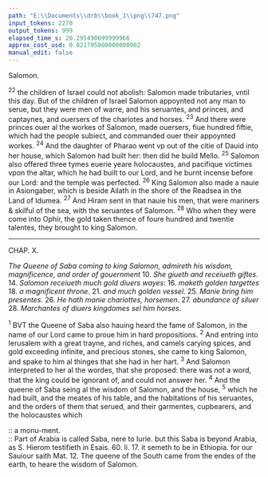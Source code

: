 ```yaml
---
path: "E:\\Documents\\drb\\book_1\\png\\747.png"
input_tokens: 2270
output_tokens: 999
elapsed_time_s: 20.295490699999966
approx_cost_usd: 0.021795000000000002
manual_edit: false
---
```

Salomon.

<sup>22</sup> the children of Israel could not abolish: Salomon made tributaries, vntil this day. But of the children of Israel Salomon appoynted not any man to serue, but they were men of warre, and his seruantes, and princes, and captaynes, and ouersers of the chariotes and horses. <sup>23</sup> And there were princes ouer al the workes of Salomon, made ouersers, fiue hundred fiftie, which had the people subiect, and commanded ouer their appoynted workes. <sup>24</sup> And the daughter of Pharao went vp out of the citie of Dauid into her house, which Salomon had built her: then did he build Mello. <sup>25</sup> Salomon also offered three tymes euerie yeare holocaustes, and pacifique victimes vpon the altar, which he had built to our Lord, and he burnt incense before our Lord: and the temple was perfected. <sup>26</sup> King Salomon also made a nauie in Asiongaber, which is beside Ailath in the shore of the Readsea in the Land of Idumea. <sup>27</sup> And Hiram sent in that nauie his men, that were mariners & skilful of the sea, with the seruantes of Salomon. <sup>28</sup> Who when they were come into Ophir, the gold taken thence of foure hundred and twentie talentes, they brought to king Salomon.

<hr>

CHAP. X.

*The Queene of Saba coming to king Salomon, admireth his wisdom, magnificence, and order of gouernment* 10. *She giueth and receiueth giftes*. 14. *Salomon receiueth much gold diuers wayes*: 16. *maketh golden targettes* 18. *a magnificent throne*. 21. *and much golden vessel*. 25. *Manie bring him presentes*. 26. *He hath manie chariottes, horsemen*. 27. *abundance of siluer* 28. *Marchantes of diuers kingdomes sel him horses*.

<sup>1</sup> BVT the Queene of Saba also hauing heard the fame of Salomon, in the name of our Lord came to proue him in hard propositions. <sup>2</sup> And entring into Ierusalem with a great trayne, and riches, and camels carying spices, and gold exceeding infinite, and precious stones, she came to king Salomon, and spake to him al thinges that she had in her hart. <sup>3</sup> And Salomon interpreted to her al the wordes, that she proposed: there was not a word, that the king could be ignorant of, and could not answer her. <sup>4</sup> And the queene of Saba seing al the wisdom of Salomon, and the house, <sup>5</sup> which he had built, and the meates of his table, and the habitations of his seruantes, and the orders of them that serued, and their garmentes, cupbearers, and the holocaustes which

[^1]: a monu-ment.

[^2]: Part of Arabia is called Saba, nere to Iurie. but this Saba is beyond Arabia, as S. Hierom testifieth in Esais. 60. li. 17. it semeth to be in Ethiopia. for our Sauiour saith Mat. 12. The queene of the South came from the endes of the earth, to heare the wisdom of Salomon.

<aside>:: a monu-ment.</aside>

<aside>:: Part of Arabia is called Saba, nere to Iurie. but this Saba is beyond Arabia, as S. Hierom testifieth in Esais. 60. li. 17. it semeth to be in Ethiopia. for our Sauiour saith Mat. 12. The queene of the South came from the endes of the earth, to heare the wisdom of Salomon.</aside>